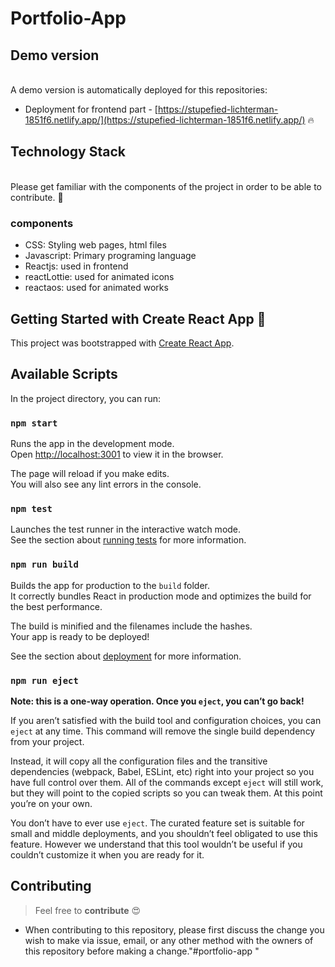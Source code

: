 # Portfolio-App


## Demo version
</br>
A demo version is automatically deployed for this repositories:

- Deployment for frontend part - [https://stupefied-lichterman-1851f6.netlify.app/](https://stupefied-lichterman-1851f6.netlify.app/) 🔥


## Technology Stack 
</br>
Please get familiar with the components of the project in order to be able to contribute. 🤑

### components
- CSS: Styling web pages, html files
- Javascript: Primary programing language
- Reactjs: used in frontend
- reactLottie: used for animated icons 
- reactaos: used for animated works

## Getting Started with Create React App 🎉

This project was bootstrapped with [Create React App](https://github.com/facebook/create-react-app).

## Available Scripts

In the project directory, you can run:

### `npm start`

Runs the app in the development mode.\
Open [http://localhost:3001](http://localhost:3001/) to view it in the browser.

The page will reload if you make edits.\
You will also see any lint errors in the console.

### `npm test`

Launches the test runner in the interactive watch mode.\
See the section about [running tests](https://facebook.github.io/create-react-app/docs/running-tests) for more information.

### `npm run build`

Builds the app for production to the `build` folder.\
It correctly bundles React in production mode and optimizes the build for the best performance.

The build is minified and the filenames include the hashes.\
Your app is ready to be deployed!

See the section about [deployment](https://facebook.github.io/create-react-app/docs/deployment) for more information.

### `npm run eject`

**Note: this is a one-way operation. Once you `eject`, you can’t go back!**

If you aren’t satisfied with the build tool and configuration choices, you can `eject` at any time. This command will remove the single build dependency from your project.

Instead, it will copy all the configuration files and the transitive dependencies (webpack, Babel, ESLint, etc) right into your project so you have full control over them. All of the commands except `eject` will still work, but they will point to the copied scripts so you can tweak them. At this point you’re on your own.

You don’t have to ever use `eject`. The curated feature set is suitable for small and middle deployments, and you shouldn’t feel obligated to use this feature. However we understand that this tool wouldn’t be useful if you couldn’t customize it when you are ready for it.


## Contributing

> Feel free to **contribute** 😍
- When contributing to this repository, please first discuss the change you wish to make via issue, email, or any other method with the owners of this repository before making a change."#portfolio-app " 



